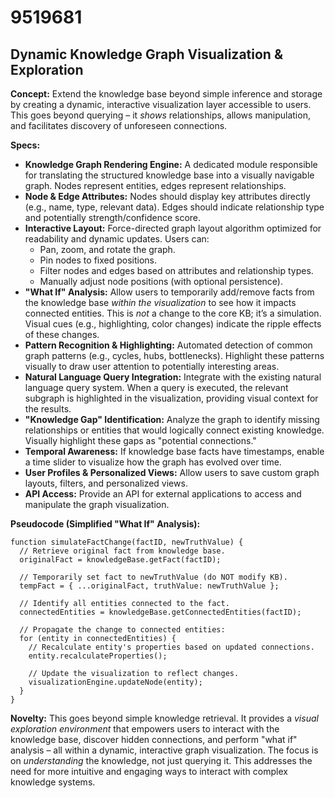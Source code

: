 # 9519681

## Dynamic Knowledge Graph Visualization & Exploration

**Concept:** Extend the knowledge base beyond simple inference and storage by creating a dynamic, interactive visualization layer accessible to users. This goes beyond querying – it *shows* relationships, allows manipulation, and facilitates discovery of unforeseen connections.

**Specs:**

*   **Knowledge Graph Rendering Engine:** A dedicated module responsible for translating the structured knowledge base into a visually navigable graph.  Nodes represent entities, edges represent relationships.
*   **Node & Edge Attributes:**  Nodes should display key attributes directly (e.g., name, type, relevant data). Edges should indicate relationship type and potentially strength/confidence score.
*   **Interactive Layout:**  Force-directed graph layout algorithm optimized for readability and dynamic updates.  Users can:
    *   Pan, zoom, and rotate the graph.
    *   Pin nodes to fixed positions.
    *   Filter nodes and edges based on attributes and relationship types.
    *   Manually adjust node positions (with optional persistence).
*   **"What If" Analysis:** Allow users to temporarily add/remove facts from the knowledge base *within the visualization* to see how it impacts connected entities. This is *not* a change to the core KB; it’s a simulation.  Visual cues (e.g., highlighting, color changes) indicate the ripple effects of these changes.
*   **Pattern Recognition & Highlighting:** Automated detection of common graph patterns (e.g., cycles, hubs, bottlenecks).  Highlight these patterns visually to draw user attention to potentially interesting areas.
*   **Natural Language Query Integration:** Integrate with the existing natural language query system. When a query is executed, the relevant subgraph is highlighted in the visualization, providing visual context for the results.
*   **"Knowledge Gap" Identification:**  Analyze the graph to identify missing relationships or entities that would logically connect existing knowledge.  Visually highlight these gaps as "potential connections."
*   **Temporal Awareness:**  If knowledge base facts have timestamps, enable a time slider to visualize how the graph has evolved over time.
*   **User Profiles & Personalized Views:**  Allow users to save custom graph layouts, filters, and personalized views.
*   **API Access:** Provide an API for external applications to access and manipulate the graph visualization.

**Pseudocode (Simplified "What If" Analysis):**

```
function simulateFactChange(factID, newTruthValue) {
  // Retrieve original fact from knowledge base.
  originalFact = knowledgeBase.getFact(factID);

  // Temporarily set fact to newTruthValue (do NOT modify KB).
  tempFact = { ...originalFact, truthValue: newTruthValue };

  // Identify all entities connected to the fact.
  connectedEntities = knowledgeBase.getConnectedEntities(factID);

  // Propagate the change to connected entities:
  for (entity in connectedEntities) {
    // Recalculate entity's properties based on updated connections.
    entity.recalculateProperties();

    // Update the visualization to reflect changes.
    visualizationEngine.updateNode(entity);
  }
}
```

**Novelty:** This goes beyond simple knowledge retrieval. It provides a *visual exploration environment* that empowers users to interact with the knowledge base, discover hidden connections, and perform "what if" analysis – all within a dynamic, interactive graph visualization.  The focus is on *understanding* the knowledge, not just querying it.  This addresses the need for more intuitive and engaging ways to interact with complex knowledge systems.